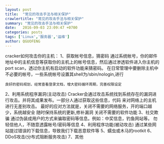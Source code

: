 ```yaml
---
layout: post
title:  "常见的攻击手法与相关保护"
crawlertitle: "常见的攻击手法与相关保护"
summary: "常见的攻击手法与相关保护"
date:   2016-09-03 23:09:47 +0700
categories: posts
tags: ['Linux','服务器','运维']
author: QGUOFENG
---
```

cracker如何攻击你的主机：
1、获取帐号信息，猜密码
	通过系统帐号，你的邮件地址中的主机信息等获取你的主机上的帐号信息，然后通过渗透软件进入你主机的
	port scan，透过你主机有启动的软件功能来猜密码。
	在日常管理中要删除主机中不必要的帐号，一些系统帐号设置其shell为/sbin/nologin,进行
<!--more-->
	良好的密码规划，经常查看登录文档，增大密码循环周期，完善权限设定
2、利用系统程序漏洞(主动攻击)
	Cracker会通过攻击系统找到系统存在的漏洞进行攻击。并将其成果发布。一部分人通过获取这些信息，代码
	来对网络上的主机进行无差别攻击。
	最好的应对方法就是，关闭不需要的网络服务，开的端口越少，系统越安全
	随时保持系统的更新,修补漏洞
	关闭不需要的软件功能
3、社交欺骗
	通过伪装成用户的方式来骗取密码等信息。例如：中奖信息，钓鱼网站等。
	勿轻信他人，不随意透露帐号/密码等信息
4、利用程序功能(被动攻击)
	通过某些网站提过错误的下载信息，导致我们下载恶意软件等
5、蠕虫或木马的rootkit
6、DDoS攻击(分布式阻断服务攻击)
7、其他
